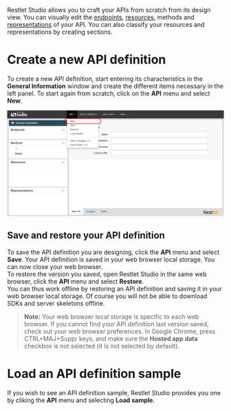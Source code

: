 Restlet Studio allows you to craft your APIs from scratch from its design view. You can visually edit the [endpoints](technical-resources/restlet-studio/guide/craft/endpoints "endpoints"), [resources](technical-resources/restlet-studio/guide/craft/resources "resources"), methods and [representations](technical-resources/restlet-studio/guide/craft/representations "representations") of your API. You can also classify your resources and representations by creating sections.

# Create a new API definition

To create a new API definition, start entering its characteristics in the **General Information** window and create the different items necessary in the left panel.
To start again from scratch, click on the **API** menu and select **New**.

![New API](images/new-api.jpg "New API")

## Save and restore your API definition

To save the API definition you are designing, click the **API** menu and select **Save**. Your API definition is saved in your web browser local storage. You can now close your web browser.  
To restore the version you saved, open Restlet Studio in the same web browser, click the **API** menu and select **Restore**.  
You can thus work offline by restoring an API definition and saving it in your web browser local storage. Of course you will not be able to download SDKs and server skeletons offline.

>**Note:** Your web browser local storage is specific to each web browser. If you cannot find your API definition last version saved, check out your web browser preferences. In Google Chrome, press CTRL+MAJ+Suppr keys, and make sure the **Hosted app data** checkbox is not selected (it is not selected by default).

# Load an API definition sample

If you wish to see an API definition sample, Restlet Studio provides you one by cliking the **API** menu and selecting **Load sample**.
